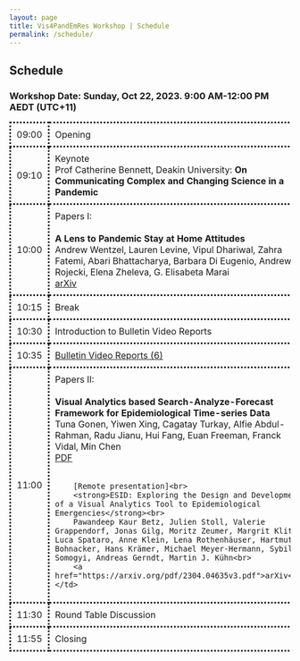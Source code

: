 ```yaml
---
layout: page
title: Vis4PandEmRes Workshop | Schedule
permalink: /schedule/
---
```

<style>
	td { 
		padding: 10px;
		border-style: dotted; 
	}
	.cell-center {
		text-align: center;
	}
</style>
	
<h2>Schedule</h2>

<h3><strong>Workshop Date</strong>: Sunday, Oct 22, 2023. 9:00 AM-12:00 PM AEDT (UTC+11)</h3>

<table style="width:100%" class="hoverTable">
<colgroup>
    <col style="width:15%" />
    <col style="width:85%" />
</colgroup>

<tr>
    <td class="cell-center">09:00</td>
    <td>
		Opening
	</td>
</tr>

<tr>
    <td class="cell-center">09:10</td>
    <td>
		Keynote <br>
		Prof Catherine Bennett, Deakin University: <strong>On Communicating Complex and Changing Science in a Pandemic</strong>
	</td>
</tr>

<tr>
    <td class="cell-center">10:00</td>
    <td>
		Papers I:<br><br>
		<strong>A Lens to Pandemic Stay at Home Attitudes</strong><br>
		Andrew Wentzel, Lauren Levine, Vipul Dhariwal, Zahra Fatemi, Abari Bhattacharya, Barbara Di Eugenio, Andrew Rojecki, Elena Zheleva, G. Elisabeta Marai<br>
		<a href="https://arxiv.org/abs/2308.13552">arXiv</a>
	</td>
</tr>

<tr>
    <td class="cell-center">10:15</td>
    <td>
		Break
	</td>
</tr>

<tr>
    <td class="cell-center">10:30</td>
    <td>
		Introduction to Bulletin Video Reports
	</td>
</tr>

<tr>
    <td class="cell-center">10:35</td>
    <td>
		<a href="/bulletins">Bulletin Video Reports (6)</a>
	</td>
</tr>

<tr>
    <td class="cell-center">11:00</td>
    <td>
		Papers II:<br><br>
		<strong>Visual Analytics based Search-Analyze-Forecast Framework for Epidemiological Time-series Data</strong><br>
		Tuna Gonen, Yiwen Xing, Cagatay Turkay, Alfie Abdul-Rahman, Radu Jianu, Hui Fang, Euan Freeman, Franck Vidal, Min Chen<br>
		<a href="https://repository.lboro.ac.uk/articles/conference_contribution/Visual_analytics_based_search-analyze-forecast_framework_for_epidemiological_time-series_data/24038895">PDF</a><br><br>
		
		[Remote presentation]<br>
		<strong>ESID: Exploring the Design and Development of a Visual Analytics Tool to Epidemiological Emergencies</strong><br>
		Pawandeep Kaur Betz, Julien Stoll, Valerie Grappendorf, Jonas Gilg, Moritz Zeumer, Margrit Klitz, Luca Spataro, Anne Klein, Lena Rothenhäuser, Hartmut Bohnacker, Hans Krämer, Michael Meyer-Hermann, Sybille Somogyi, Andreas Gerndt, Martin J. Kühn<br>
		<a href="https://arxiv.org/pdf/2304.04635v3.pdf">arXiv</a>
	</td>
</tr>

<tr>
    <td class="cell-center">11:30</td>
    <td>
		Round Table Discussion
	</td>
</tr>

<tr>
    <td class="cell-center">11:55</td>
    <td>
		Closing
	</td>
</tr>

</table>